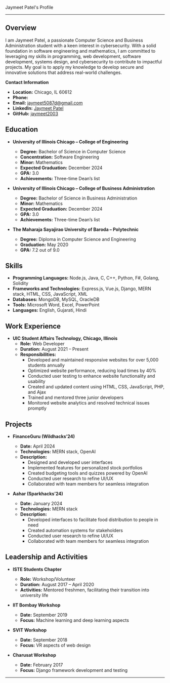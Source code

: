 Jaymeet Patel's Profile

---

## Overview

I am Jaymeet Patel, a passionate Computer Science and Business Administration student with a keen interest in cybersecurity. With a solid foundation in software engineering and mathematics, I am committed to leveraging my skills in programming, web development, software development, systems design, and cybersecurity to contribute to impactful projects. My goal is to apply my knowledge to develop secure and innovative solutions that address real-world challenges.

**Contact Information**  
- **Location:** Chicago, IL 60612  
- **Phone:** 
- **Email:** [jaymeet5087d@gmail.com](mailto:jaymeet5087d@gmail.com)  
- **LinkedIn:** [Jaymeet Patel](https://www.linkedin.com/in/jaymeet-patel-051b421a6/)  
- **GitHub:** [jaymeet2003](https://github.com/jaymeet2003)

## Education

- **University of Illinois Chicago – College of Engineering**  
  - **Degree:** Bachelor of Science in Computer Science  
  - **Concentration:** Software Engineering  
  - **Minor:** Mathematics  
  - **Expected Graduation:** December 2024  
  - **GPA:** 3.0  
  - **Achievements:** Three-time Dean’s list

- **University of Illinois Chicago – College of Business Administration**  
  - **Degree:** Bachelor of Science in Business Administration  
  - **Minor:** Mathematics  
  - **Expected Graduation:** December 2024  
  - **GPA:** 3.0  
  - **Achievements:** Three-time Dean’s list

- **The Maharaja Sayajirao University of Baroda – Polytechnic**  
  - **Degree:** Diploma in Computer Science and Engineering  
  - **Graduation:** May 2020  
  - **GPA:** 7.2 out of 9.0

## Skills

- **Programming Languages:** Node.js, Java, C, C++, Python, F#, Golang, Solidity  
- **Frameworks and Technologies:** Express.js, Vue.js, Django, MERN stack, HTML, CSS, JavaScript, XML  
- **Databases:** MongoDB, MySQL, OracleDB  
- **Tools:** Microsoft Word, Excel, PowerPoint  
- **Languages:** English, Gujarati, Hindi  

## Work Experience

- **UIC Student Affairs Technology, Chicago, Illinois**  
  - **Role:** Web Developer  
  - **Duration:** August 2021 – Present  
  - **Responsibilities:**  
    - Developed and maintained responsive websites for over 5,000 students annually  
    - Optimized website performance, reducing load times by 40%  
    - Conducted user testing to enhance website functionality and usability  
    - Created and updated content using HTML, CSS, JavaScript, PHP, and Ajax  
    - Trained and mentored three junior developers  
    - Monitored website analytics and resolved technical issues promptly

## Projects

- **FinanceGuru (Wildhacks’24)**  
  - **Date:** April 2024  
  - **Technologies:** MERN stack, OpenAI  
  - **Description:**  
    - Designed and developed user interfaces  
    - Implemented features for personalized stock portfolios  
    - Created budgeting tools and quizzes powered by OpenAI  
    - Conducted user research to refine UI/UX  
    - Collaborated with team members for seamless integration

- **Aahar (Sparkhacks’24)**  
  - **Date:** January 2024  
  - **Technologies:** MERN stack  
  - **Description:**  
    - Developed interfaces to facilitate food distribution to people in need  
    - Created automation systems for stakeholders  
    - Conducted user research to refine UI/UX  
    - Collaborated with team members for seamless integration

## Leadership and Activities

- **ISTE Students Chapter**  
  - **Role:** Workshop/Volunteer  
  - **Duration:** August 2017 – April 2020  
  - **Activities:** Mentored freshmen, facilitating their transition into university life

- **IIT Bombay Workshop**  
  - **Date:** September 2019  
  - **Focus:** Machine learning and deep learning aspects

- **SVIT Workshop**  
  - **Date:** September 2018  
  - **Focus:** VR aspects of web design

- **Charusat Workshop**  
  - **Date:** February 2017  
  - **Focus:** Django framework development and testing

---
